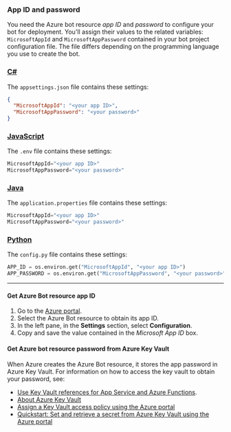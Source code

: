 <!-- Azure Bot Resource App ID and Password -->

### App ID and password

You need the Azure bot resource _app ID_ and _password_ to configure your bot for deployment. You'll assign their values to the related variables: `MicrosoftAppId` and `MicrosoftAppPassword` contained in your bot project configuration file. The file differs depending on the programming language you use to create the bot.

### [C#](#tab/csharp)

The `appsettings.json` file contains these settings:

```json
{
  "MicrosoftAppId": "<your app ID>",
  "MicrosoftAppPassword": "<your password>"
}
```

### [JavaScript](#tab/javascript)

The `.env` file contains these settings:

```javascript
MicrosoftAppId="<your app ID>"
MicrosoftAppPassword="<your password>"
```

### [Java](#tab/java)

The `application.properties` file contains these settings:

```java
MicrosoftAppId="<your app ID>"
MicrosoftAppPassword="<your password>"
```

### [Python](#tab/python)

The `config.py` file contains these settings:

```python
APP_ID = os.environ.get("MicrosoftAppId", "<your app ID>")
APP_PASSWORD = os.environ.get("MicrosoftAppPassword", "<your password>")
```

---

<!-- If you downloaded the deployment details, you can get the App ID and password from there to configure your bot. Otherwise, you must perform additional steps as described below.-->

<!-- 
#### Create a new password

1. In your browser, select the bot resource you just created and listed in the resource group.
1. In the left pane, in the *Settings* section, select **Configuration**. 
1. In the right pane, select the **Manage** link in parenthesis, on the right of *Microsoft App ID*. 
1. In the newly displayed panel on the right, in the *Client secrets* section, select **New client secret**
1. In the right pane, for the new client secret, enter a *description* and the *expiration date*.  
1. Select **Add**.
1. Copy and store in a safe place the **Value** (client secret or password) and the **ID** (app ID).

After the creation of the resource is completed, download the deployment details and keep them in a safe place. They contain the App ID and password. 
-->

#### Get Azure Bot resource app ID

1. Go to the [Azure portal](https://portal.azure.com).
1. Select the Azure Bot resource to obtain its app ID.
1. In the left pane, in the **Settings** section, select **Configuration**.
1. Copy and save the value contained in the *Microsoft App ID* box.

#### Get Azure bot resource password from Azure Key Vault

When Azure creates the Azure Bot resource, it stores the app password in Azure Key Vault. For information on how to access the key vault to obtain your password, see:

- [Use Key Vault references for App Service and Azure Functions](/azure/app-service/app-service-key-vault-references).
- [About Azure Key Vault](/azure/key-vault/general/overview)
- [Assign a Key Vault access policy using the Azure portal](/azure/key-vault/general/assign-access-policy-portal)
- [Quickstart: Set and retrieve a secret from Azure Key Vault using the Azure portal](/azure/key-vault/secrets/quick-create-portal#retrieve-a-secret-from-key-vault)

<!-- Alternatively, you can perform the following steps, also 
To access the client secret stored in the Azure key vault follow the steps described below.

1. Go to the [Azure portal](https://portal.azure.com).
1. Select the Azure key vault resource you need to access.
1. In the left pane, select **Access polices**.
1. In the right pane, select **Add Access Policy**. 
1. In the **Add access policy** pane, enter the following values:
    1. **Secrets permissions**. From the drop-down list, select *Get*, and *List*. 
        :::image type="content" source="~/media/azure-bot-resource/key-vault-secret-permissions.png" alt-text="Set Azure key vault secret permissions":::
    1. **Select principal**. Select the **None selected** link. 
        1. In the **Principal** pane on the right, select a directory member by entering *object ID, name or email address*. 
        1. Select **Select**. 
            :::image type="content" source="~/media/azure-bot-resource/key-vault-principal.png" alt-text="Set Azure key vault principal":::
    1. Select **Add**.
1. Select **Save**.
1. In the left pane, select **Secrets**. 
1. In the right pane, the secret key name is displayed.
1. Select it to obtain its value. Copy and save this value.

Assign the saved values to `MicrosoftAppId` and `MicrosoftAppPassword`.
-->
